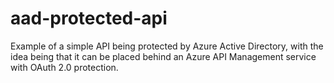 # aad-protected-api
Example of a simple API being protected by Azure Active Directory, with the idea being that it can be placed behind an Azure API Management service with OAuth 2.0 protection.
